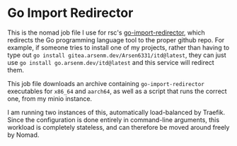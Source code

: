 # Go Import Redirector

This is the nomad job file I use for rsc's [go-import-redirector](https://github.com/rsc/go-import-redirector), which redirects the Go programming language tool to the proper github repo. For example, if someone tries to install one of my projects, rather than having to type out `go install gitea.arsenm.dev/Arsen6331/itd@latest`, they can just use `go install go.arsenm.dev/itd@latest` and this service will redirect them.

This job file downloads an archive containing `go-import-redirector` executables for `x86_64` and `aarch64`, as well as a script that runs the correct one, from my minio instance.

I am running two instances of this, automatically load-balanced by Traefik. Since the configuration is done entirely in command-line arguments, this workload is completely stateless, and can therefore be moved around freely by Nomad.